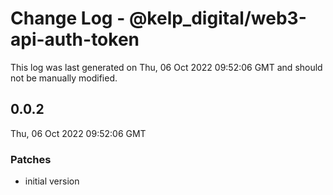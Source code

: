 # Change Log - @kelp_digital/web3-api-auth-token

This log was last generated on Thu, 06 Oct 2022 09:52:06 GMT and should not be manually modified.

## 0.0.2
Thu, 06 Oct 2022 09:52:06 GMT

### Patches

- initial version

